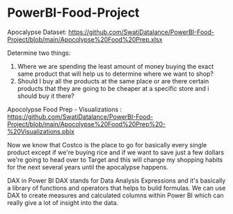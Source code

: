 # PowerBI-Food-Project

Apocalypse Dataset:
https://github.com/SwatiDatalance/PowerBI-Food-Project/blob/main/Apocolypse%20Food%20Prep.xlsx


Determine two things:
1) Where we are spending the least amount of money buying the exact same product that will help us to determine where we want to shop?
2) Should I buy all the products at the same place or are there certain products that they are going to be cheaper at a specific store and i should buy it there?


Apocolypse Food Prep - Visualizations :
https://github.com/SwatiDatalance/PowerBI-Food-Project/blob/main/Apocolypse%20Food%20Prep%20-%20Visualizations.pbix

Now we know that Costco is the place to go for basically every single product except if we're buying rice and if we want to save just a few dollars we're going to head over to Target and this will change my shopping habits for the next several years until the apocalypse happens.


DAX in Power BI
DAX stands for Data Analysis Expressions and it's basically a library of functions and operators that helps to build formulas. We can use DAX to create measures and calculated columns within Power BI which can really give a lot of insight into the data.
